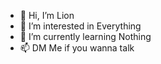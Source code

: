 - 👋 Hi, I’m Lion
- 👀 I’m interested in Everything
- 🌱 I’m currently learning Nothing
- 📫 DM Me if you wanna talk

<!---
LionOnNextLevel/LionOnNextLevel is a ✨ special ✨ repository because its `README.md` (this file) appears on your GitHub profile.
You can click the Preview link to take a look at your changes.
--->
